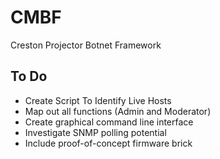 # CMBF
Creston Projector Botnet Framework
## To Do
- Create Script To Identify Live Hosts
- Map out all functions (Admin and Moderator)
- Create graphical command line interface
- Investigate SNMP polling potential
- Include proof-of-concept firmware brick

